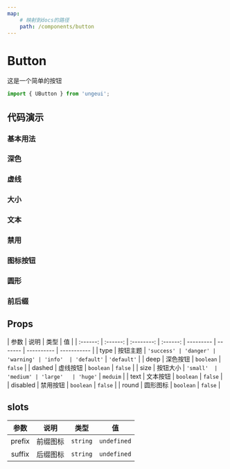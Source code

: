 ```yaml
---
map:
    # 映射到docs的路径
    path: /components/button
---
```


# Button

这是一个简单的按钮

```js
import { UButton } from 'ungeui';
```

## 代码演示

### 基本用法

<demo src="./demo/default.vue"
  language="vue"
  title="基本用法"
  desc="点击切换">
</demo>

### 深色

<demo src="./demo/deep.vue"
  language="vue"
  title="基本用法"
  desc="深色具有更强烈的视觉冲击">
</demo>

### 虚线

<demo src="./demo/dashed.vue"
  language="vue"
  title="基本用法"
  desc="支持虚线">
</demo>

### 大小

<demo src="./demo/size.vue"
  language="vue"
  title="基本用法"
  desc="不同按钮的大小">
</demo>

### 文本

<demo src="./demo/text.vue"
  language="vue"
  title="基本用法"
  desc="文本按钮">
</demo>

### 禁用

<demo src="./demo/disabled.vue"
  language="vue"
  title="基本用法"
  desc="禁用按钮">
</demo>

### 图标按钮

<demo src="./demo/icon.vue"
  language="vue"
  title="基本用法"
  desc="图片按钮表达按钮意义">
</demo>

### 圆形

<demo src="./demo/round.vue"
  language="vue"
  title="基本用法"
  desc="圆形更加丝滑">
</demo>

### 前后缀

<demo src="./demo/fix.vue"
  language="vue"
  title="基本用法"
  desc="文字加图标意思明朗">
</demo>

## Props

|   参数   |   说明   |    类型    |    值    |
| :------: | :------: | :--------: | :------: | --------- | ------- | ---------- | ----------- |
|   type   | 按钮主题 | `'success' | 'danger' | 'warning' | 'info'  | 'default'` | `'default'` |
|   deep   | 深色按钮 | `boolean`  | `false`  |
|  dashed  | 虚线按钮 | `boolean`  | `false`  |
|   size   | 按钮大小 |  `'small'  | 'medium' | 'large'   | 'huge'` | `meduim`   |
|   text   | 文本按钮 | `boolean`  | `false`  |
| disabled | 禁用按钮 | `boolean`  | `false`  |
|  round   | 圆形图标 | `boolean`  | `false`  |

## slots

|  参数  |   说明   |   类型   |     值      |
| :----: | :------: | :------: | :---------: |
| prefix | 前缀图标 | `string` | `undefined` |
| suffix | 后缀图标 | `string` | `undefined` |
